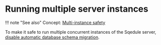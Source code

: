 # Running multiple server instances

!!! note "See also"
    Concept: [Multi-instance safety](../concepts/multi-instance-safety.md)

To make it safe to run multiple concurrent instances of the Sqedule server, [disable automatic database schema migration](disabling-automatic-schema-migration.md).
